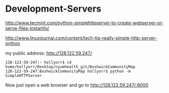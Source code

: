 # Development-Servers

http://www.tecmint.com/python-simplehttpserver-to-create-webserver-or-serve-files-instantly/

http://www.linuxjournal.com/content/tech-tip-really-simple-http-server-python


my public address: http://128.122.59.247/

    128-122-59-247:~ hollyorr$ cd home/hollyorr/Desktop/nyumhealth_git/BushwickCommunityMap  
    128-122-59-247:BushwickCommunityMap hollyorr$ python -m SimpleHTTPServer
    
Now just open a web browser and go to http://128.122.59.247/:8000  

